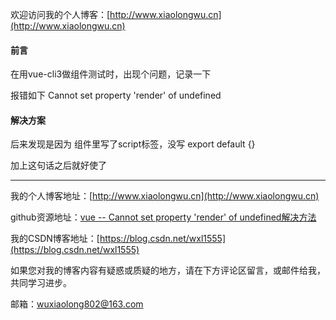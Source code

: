 欢迎访问我的个人博客：[http://www.xiaolongwu.cn](http://www.xiaolongwu.cn)
#### 前言
在用vue-cli3做组件测试时，出现个问题，记录一下

报错如下 Cannot set property 'render' of undefined

#### 解决方案
后来发现是因为 组件里写了script标签，没写 export default {}

加上这句话之后就好使了


---


我的个人博客地址：[http://www.xiaolongwu.cn](http://www.xiaolongwu.cn)

github资源地址：[vue -- Cannot set property 'render' of undefined解决方法](https://github.com/LeonWuV/FE-blog-repository/blob/master/vue/vue%20--%20Cannot%20set%20property%20'render'%20of%20undefined%E8%A7%A3%E5%86%B3%E6%96%B9%E6%B3%95.md)

我的CSDN博客地址：[https://blog.csdn.net/wxl1555](https://blog.csdn.net/wxl1555)

如果您对我的博客内容有疑惑或质疑的地方，请在下方评论区留言，或邮件给我，共同学习进步。

邮箱：wuxiaolong802@163.com